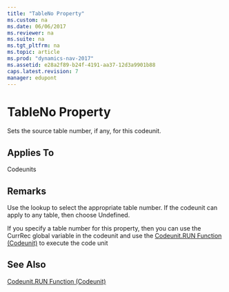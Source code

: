 ```yaml
---
title: "TableNo Property"
ms.custom: na
ms.date: 06/06/2017
ms.reviewer: na
ms.suite: na
ms.tgt_pltfrm: na
ms.topic: article
ms.prod: "dynamics-nav-2017"
ms.assetid: e28a2f89-b24f-4191-aa37-12d3a9901b88
caps.latest.revision: 7
manager: edupont
---
```

# TableNo Property
Sets the source table number, if any, for this codeunit.  
  
## Applies To  
 Codeunits  
  
## Remarks  
 Use the lookup to select the appropriate table number. If the codeunit can apply to any table, then choose Undefined.  
  
 If you specify a table number for this property, then you can use the CurrRec global variable in the codeunit and use the [Codeunit.RUN Function \(Codeunit\)](Codeunit.RUN-Function--Codeunit-.md) to execute the code unit  
  
## See Also  
 [Codeunit.RUN Function \(Codeunit\)](Codeunit.RUN-Function--Codeunit-.md)
